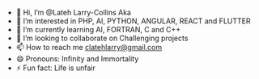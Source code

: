 - 👋 Hi, I’m @Lateh Larry-Collins Aka
- 👀 I’m interested in PHP, AI, PYTHON, ANGULAR, REACT and FLUTTER
- 🌱 I’m currently learning AI, FORTRAN, C and C++
- 💞️ I’m looking to collaborate on Challenging projects 
- 📫 How to reach me clatehlarry@gmail.com
- 😄 Pronouns: Infinity and Immortality 
- ⚡ Fun fact: Life is unfair 

<!---
Collins-Aka/Collins-Aka is a ✨ special ✨ repository because its `README.md` (this file) appears on your GitHub profile.
You can click the Preview link to take a look at your changes.
--->
